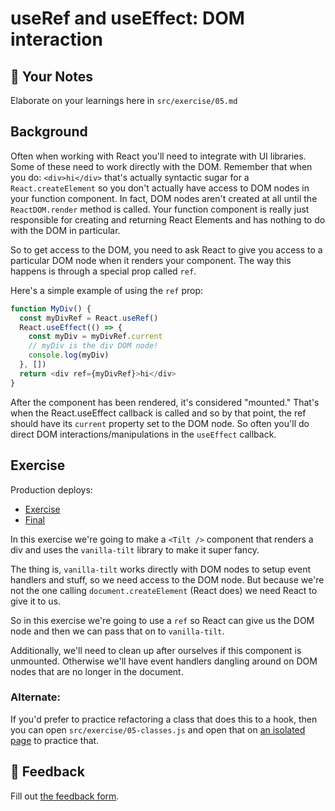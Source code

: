 # useRef and useEffect: DOM interaction

## 📝 Your Notes

Elaborate on your learnings here in `src/exercise/05.md`

## Background

Often when working with React you'll need to integrate with UI libraries. Some
of these need to work directly with the DOM. Remember that when you do:
`<div>hi</div>` that's actually syntactic sugar for a `React.createElement` so
you don't actually have access to DOM nodes in your function component. In fact,
DOM nodes aren't created at all until the `ReactDOM.render` method is called.
Your function component is really just responsible for creating and returning
React Elements and has nothing to do with the DOM in particular.

So to get access to the DOM, you need to ask React to give you access to a
particular DOM node when it renders your component. The way this happens is
through a special prop called `ref`.

Here's a simple example of using the `ref` prop:

```javascript
function MyDiv() {
  const myDivRef = React.useRef()
  React.useEffect(() => {
    const myDiv = myDivRef.current
    // myDiv is the div DOM node!
    console.log(myDiv)
  }, [])
  return <div ref={myDivRef}>hi</div>
}
```

After the component has been rendered, it's considered "mounted." That's when
the React.useEffect callback is called and so by that point, the ref should have
its `current` property set to the DOM node. So often you'll do direct DOM
interactions/manipulations in the `useEffect` callback.

## Exercise

Production deploys:

- [Exercise](https://react-hooks.netlify.app/isolated/exercise/05.js)
- [Final](https://react-hooks.netlify.app/isolated/final/05.js)

In this exercise we're going to make a `<Tilt />` component that renders a div
and uses the `vanilla-tilt` library to make it super fancy.

The thing is, `vanilla-tilt` works directly with DOM nodes to setup event
handlers and stuff, so we need access to the DOM node. But because we're not the
one calling `document.createElement` (React does) we need React to give it to
us.

So in this exercise we're going to use a `ref` so React can give us the DOM node
and then we can pass that on to `vanilla-tilt`.

Additionally, we'll need to clean up after ourselves if this component is
unmounted. Otherwise we'll have event handlers dangling around on DOM nodes that
are no longer in the document.

### Alternate:

If you'd prefer to practice refactoring a class that does this to a hook, then
you can open `src/exercise/05-classes.js` and open that on
[an isolated page](http://localhost:3000/isolated/exercise/05-classes.js) to
practice that.

## 🦉 Feedback

Fill out
[the feedback form](https://ws.kcd.im/?ws=React%20Hooks%20%F0%9F%8E%A3&e=05%3A%20useRef%20and%20useEffect%3A%20DOM%20interaction&em=gunnerjnr%40live.co.uk).
